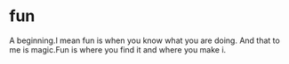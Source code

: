 
# fun
A beginning.I mean fun is when you know what you are doing. And that to me is magic.Fun is where you find it and where you make i.


